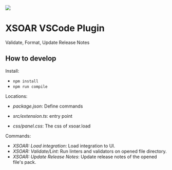 
![](https://github.com/demisto/vscode-extension/actions/workflows/steps.yml/badge.svg)


# XSOAR VSCode Plugin
Validate, Format, Update Release Notes

## How to develop
Install:
* `npm install`
* `npm run compile`

Locations:

* _package.json_: Define commands

* _src/extension.ts_: entry point

* _css/panel.css_: The css of xsoar.load

Commands:
* *XSOAR: Load integration*: Load integration to UI.
* *XSOAR: Validate/Lint*: Run linters and validators on opened file directory.
* *XSOAR: Update Release Notes*: Update release notes of the opened file's pack.

